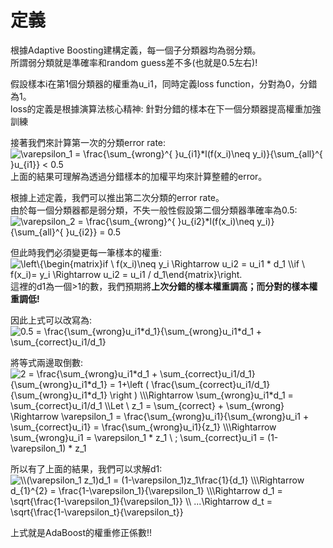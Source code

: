 # 定義
根據Adaptive Boosting建構定義，每一個子分類器均為弱分類。  
所謂弱分類就是準確率和random guess差不多(也就是0.5左右)!  

假設樣本i在第1個分類器的權重為u_i1，同時定義loss function，分對為0，分錯為1。  
loss的定義是根據演算法核心精神: 針對分錯的樣本在下一個分類器提高權重加強訓練  

接著我們來計算第一次的分類error rate:  
<img src="https://latex.codecogs.com/svg.image?\varepsilon_1&space;=&space;\frac{\sum_{wrong}^{&space;}u_{i1}*l(f(x_i)\neq&space;y_i)}{\sum_{all}^{&space;}u_{i1}}&space;<&space;0.5" title="\varepsilon_1 = \frac{\sum_{wrong}^{ }u_{i1}*l(f(x_i)\neq y_i)}{\sum_{all}^{ }u_{i1}} < 0.5" />  
上面的結果可理解為透過分錯樣本的加權平均來計算整體的error。  


根據上述定義，我們可以推出第二次分類的error rate。  
由於每一個分類器都是弱分類，不失一般性假設第二個分類器準確率為0.5:  
<img src="https://latex.codecogs.com/svg.image?\varepsilon_2&space;=&space;\frac{\sum_{wrong}^{&space;}u_{i2}*l(f(x_i)\neq&space;y_i)}{\sum_{all}^{&space;}u_{i2}}&space;=&space;0.5" title="\varepsilon_2 = \frac{\sum_{wrong}^{ }u_{i2}*l(f(x_i)\neq y_i)}{\sum_{all}^{ }u_{i2}} = 0.5" />  

但此時我們必須變更每一筆樣本的權重:  
<img src="https://latex.codecogs.com/svg.image?\left\{\begin{matrix}if&space;\&space;f(x_i)\neq&space;y_i&space;\Rightarrow&space;u_i2&space;=&space;u_i1&space;*&space;d_1&space;\\if&space;\&space;f(x_i)=&space;y_i&space;\Rightarrow&space;u_i2&space;=&space;u_i1&space;/&space;d_1\end{matrix}\right." title="\left\{\begin{matrix}if \ f(x_i)\neq y_i \Rightarrow u_i2 = u_i1 * d_1 \\if \ f(x_i)= y_i \Rightarrow u_i2 = u_i1 / d_1\end{matrix}\right." />  
這裡的d1為一個>1的數，我們預期將**上次分錯的樣本權重調高；而分對的樣本權重調低!**  

因此上式可以改寫為:  
<img src="https://latex.codecogs.com/svg.image?0.5&space;=&space;\frac{\sum_{wrong}u_i1*d_1}{\sum_{wrong}u_i1*d_1&space;&plus;&space;\sum_{correct}u_i1/d_1}" title="0.5 = \frac{\sum_{wrong}u_i1*d_1}{\sum_{wrong}u_i1*d_1 + \sum_{correct}u_i1/d_1}" />  

將等式兩邊取倒數:  
<img src="https://latex.codecogs.com/svg.image?2&space;=&space;\frac{\sum_{wrong}u_i1*d_1&space;&plus;&space;\sum_{correct}u_i1/d_1}{\sum_{wrong}u_i1*d_1}&space;=&space;1&plus;\left&space;(&space;\frac{\sum_{correct}u_i1/d_1}{\sum_{wrong}u_i1*d_1}&space;\right&space;)&space;\\\Rightarrow&space;&space;\sum_{wrong}u_i1*d_1&space;=&space;\sum_{correct}u_i1/d_1&space;\\Let&space;\&space;&space;z_1&space;=&space;&space;\sum_{correct}&space;&plus;&space;\sum_{wrong}&space;\Rightarrow&space;\varepsilon_1&space;=&space;\frac{\sum_{wrong}u_i1}{\sum_{wrong}u_i1&space;&plus;&space;\sum_{correct}u_i1}&space;=&space;\frac{\sum_{wrong}u_i1}{z_1}&space;\\\Rightarrow&space;\sum_{wrong}u_i1&space;=&space;\varepsilon_1&space;*&space;z_1&space;\&space;;&space;\sum_{correct}u_i1&space;=&space;(1-\varepsilon_1)&space;*&space;z_1" title="2 = \frac{\sum_{wrong}u_i1*d_1 + \sum_{correct}u_i1/d_1}{\sum_{wrong}u_i1*d_1} = 1+\left ( \frac{\sum_{correct}u_i1/d_1}{\sum_{wrong}u_i1*d_1} \right ) \\\Rightarrow \sum_{wrong}u_i1*d_1 = \sum_{correct}u_i1/d_1 \\Let \ z_1 = \sum_{correct} + \sum_{wrong} \Rightarrow \varepsilon_1 = \frac{\sum_{wrong}u_i1}{\sum_{wrong}u_i1 + \sum_{correct}u_i1} = \frac{\sum_{wrong}u_i1}{z_1} \\\Rightarrow \sum_{wrong}u_i1 = \varepsilon_1 * z_1 \ ; \sum_{correct}u_i1 = (1-\varepsilon_1) * z_1" />  
  
所以有了上面的結果，我們可以求解d1:  
<img src="https://latex.codecogs.com/svg.image?\\(\varepsilon_1&space;z_1)d_1&space;=&space;(1-\varepsilon_1)z_1\frac{1}{d_1}&space;\\\Rightarrow&space;d_{1}^{2}&space;=&space;&space;\frac{1-\varepsilon_1}{\varepsilon_1}&space;\\\Rightarrow&space;d_1&space;=&space;\sqrt{\frac{1-\varepsilon_1}{\varepsilon_1}}&space;\\&space;...\Rightarrow&space;d_t&space;=&space;\sqrt{\frac{1-\varepsilon_t}{\varepsilon_t}}" title="\\(\varepsilon_1 z_1)d_1 = (1-\varepsilon_1)z_1\frac{1}{d_1} \\\Rightarrow d_{1}^{2} = \frac{1-\varepsilon_1}{\varepsilon_1} \\\Rightarrow d_1 = \sqrt{\frac{1-\varepsilon_1}{\varepsilon_1}} \\ ...\Rightarrow d_t = \sqrt{\frac{1-\varepsilon_t}{\varepsilon_t}}" />  

上式就是AdaBoost的權重修正係數!! 
